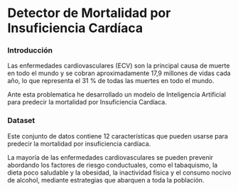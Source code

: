 # Detector de Mortalidad por Insuficiencia Cardíaca

### Introducción
Las enfermedades cardiovasculares (ECV) son la principal causa de muerte en todo el mundo y se cobran aproximadamente 17,9 millones de vidas cada año, lo que representa el 31 % de todas las muertes en todo el mundo.

Ante esta problematica he desarrollado un modelo de Inteligencia Artificial para predecir la mortalidad por Insuficiencia Cardíaca.

### Dataset

Este conjunto de datos contiene 12 características que pueden usarse para predecir la mortalidad por insuficiencia cardíaca.

La mayoría de las enfermedades cardiovasculares se pueden prevenir abordando los factores de riesgo conductuales, como el tabaquismo, la dieta poco saludable y la obesidad, la inactividad física y el consumo nocivo de alcohol, mediante estrategias que abarquen a toda la población.
